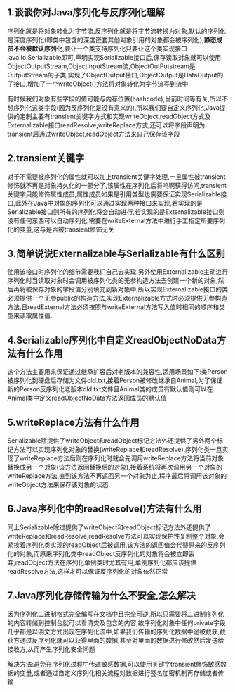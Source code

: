 ## 1.谈谈你对Java序列化与反序列化理解

序列化就是将对象转化为字节流,反序列化就是将字节流转换为对象,默认的序列化是深度序列化(即类中包含的深度嵌套其他对象引用的对象都会被序列化),**静态成员不会被默认序列化**,要让一个类支持序列化只要让这个类实现接口java.io.Serializable即可,声明实现Serializable接口后,保存读取对象就可以使用ObjectOutputStream,ObjectInputStream流,ObjectOutPutstream是OutputStream的子类,实现了ObjectOutput接口,ObjectOutput是DataOutput的子接口,增加了一个writeObject()方法将对象转化为字节流写到流中,

有时候我们对象有些字段的值可能与内存位置(hashcode),当前时间等有关,所以不想序列化这类字段(因为反序列化是没有意义的),所以我们要自定义序列化,Java提供的定制主要有transient关键字方式和实现writeObject,readObject方式及Externalizable接口readResolve,writeReplace方式,还可以将字段声明为transient后通过writeObject,readObject方法来自己保存该字段

## 2.transient关键字

对于不需要被序列化的属性就可以加上transient关键字处理,一旦属性被transient修饰就不再是对象持久化的一部分了,该属性在序列化后将呜啊获得访问,transient关键字只能修饰属性成员,属性成员如果是引用类型也需要保证实现Serializable接口,此外在Java中对象的序列化可以通过实现两种接口来实现,若实现的是Serializable接口则所有的序列化将会自动进行,若实现的是Externalizable接口则没有任何东西可以自动序列化,需要在writeExternal方法中进行手工指定所要序列化的变量,这与是否被transient修饰无关

## 3.简单说说Externalizable与Serializable有什么区别

使用该接口时序列化的细节需要我们自己去实现,另外使用Externalizable主动进行序列化时当读取对象时会调用被序列化类的无参构造方法去创建一个新的对象,然后再将被保存对象的字段值分别填充到新对象中,所以实现Externalizable接口的类必须提供一个无参public的构造方法,实现Externalizable方式时必须提供无参构造方法,且readExternal方法必须按照与writeExternal方法写入值时相同的顺序和类型来读取属性值.

## 4.Serializable序列化中自定义readObjectNoData方法有什么作用

这个方法主要用来保证通过继承扩容后对老版本的兼容性,适用场景如下:类Person被序列化到硬盘后存储为文件old.txt,接着Person被修改继承自Animal,为了保证新的Person反序列化老版本old.txt文件且Animal类的成员有默认值则可以在Animal类中定义readObjectNoData方法返回成员的默认值

## 5.writeReplace方法有什么作用

Serializable除提供了writeObject和readObject标记方法外还提供了另外两个标记方法可以实现序列化对象的替换(writeReplace和readResolve),序列化类一旦实现了writeReplace方法后则在序列化时就会先调用writeReplace方法将当前对象替换成另一个对象(该方法返回替换后的对象),接着系统将再次调用另一个对象的writeReplace方法,直到该方法不再返回另一个对象为止,程序最后将调用该对象的writeObject方法来保存该对象的状态

## 6.Java序列化中的readResolve()方法有什么用

同上Serializable除过提供了writeObject和readObject标记方法外还提供了writeReplace和readResolve,readResolve方法可以实现保护性复制整个对象,会紧挨着序列化类实现的readObject后被调用,该方法的返回值会代替原来的反序列化的对象,而原来序列化类中readObject反序列化的对象将会被立即丢弃,readObject方法在序列化单例类时尤其有用,单例序列化都应该提供readResolve方法,这样才可以保证反序列化的对象依然正常

## 7.Java序列化存储传输为什么不安全,怎么解决

因为序列化二进制格式完全编写在文档中且完全可逆,所以只需要将二进制序列化的内容转储到控制台就可以看清类及包含的内容,故序列化对象中任何private字段几乎都是以明文方式出现在序列化流中,如果我们传输的序列化数据中途被截获,截获方通过反序列化就可以获得里面的数据,甚至对里面的数据进行修改然后发送给接收方,从而产生序列化安全问题

解决方法:避免在序列化过程中传递敏感数据,可以使用关键字transient修饰敏感数据的变量,或者通过自定义序列化相关流程对数据进行签名加密机制再存储或者传输























